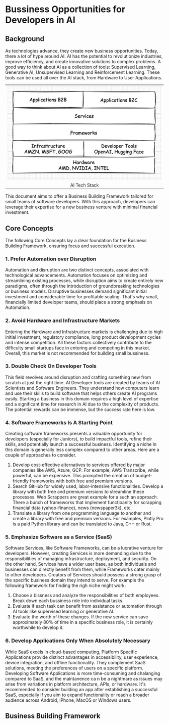 # Bussiness Opportunities for Developers in AI


## Background
As technologies advance, they create new business opportunities. Today, there a lot of hype around AI. AI has the potential to revolutionize industries, improve efficiency, and create innovative solutions to complex problems.  A good way to think about AI as a collection of tools: Supervised Learning, Generative AI, Unsupervised Learning and Reinforcement Learning. These tools can be used all over the AI stack, from Hardware to User Applications.

<table width="256px">
  <tr>
    <td><img src="/posts/opportunities-in-ai-2023/landscape.png"/></td>
  </tr>
  <tr>
    <td align="center">AI Tech Stack</td>
  </tr>
</table> 

This document aims to offer a Business Building Framework tailored for small teams of software developers. With this approach, developers can leverage their expertise for a new business venture with minimal financial investment.


## Core Concepts
The following Core Concepts lay a clear foundation for the Business Building Framework, ensuring focus and successful execution.

### 1. Prefer Automation over Disruption
Automation and disruption are two distinct concepts, associated with technological advancements. Automation focuses on optimizing and streamlining existing processes, while disruption aims to create entirely new paradigms, often through the introduction of groundbreaking technologies or business models. Disruptive businesses demand significant initial investment and considerable time for profitable scaling. That's why small, financially limited developer teams, should place a strong emphasis on Automation.


### 2. Avoid Hardware and Infrastructure Markets
Entering the Hardware and Infrastructure markets is challenging due to high initial investment, regulatory compliance, long product development cycles and intense competition. All these factors collectively contribute to the difficulty small startups face in entering and competing in this market. Overall, this market is not recommended for building small bussiness.


### 3. Double Check On Developer Tools
This field revolves around disruption and crafting something new from scratch at just the right time. AI Developer tools are created by teams of AI Scientists and Software Engineers. They understand how computers learn and use their skills to build software that helps others create AI programs easily. Starting a business in this domain requires a high level of expertise and a significant time for research in AI due to the complexity of products. The potential rewards can be immense, but the success rate here is low.


### 4. Software Frameworks Is A Starting Point
Creating software frameworks presents a valuable opportunity for developers (especially for Juniors), to build impactful tools, refine their skills, and potentially launch a successful business. Identifying a niche in this domain is generally less complex compared to other areas. Here are a couple of approaches to consider.
1. Develop cost-effective alternatives to services offered by major companies like AWS, Azure, GCP. For example, AWS Transcribe, while powerful, can be expensive. This prompted the creation of budget-friendly frameworks with both free and premium versions.
2. Search GitHub for widely used, labor-intensive functionalities. Develop a library with both free and premium versions to streamline these processes. Web Scrappers are great example for a such an approach. There a bunch of frameworks that implement functioanity for scrapping financial data (yahoo-finance), news (newspaper3k), etc. 
3. Translate a library from one programming language to another and create a library with free and premium versions. For examples, Plotly Pro is a paid Python library and can be translated to Java, C++ or Rust.


### 5. Emphasize Software as a Service (SaaS)
Software Services, like Software Frameworks, can be a lucrative venture for developers. However, creating Services is more demanding due to the responsibilities of managing infrastructure, deployment, and security. On the other hand, Services have a wider user base, as both individuals and businesses can directly benefit from them, while Frameworks cater mainly to other developers. Creators of Services should possess a strong grasp of the specific business domain they intend to serve. For example the following framework for finding the righ niche might work:
1. Choose a bissness and analyze the responsibilities of both employees. Break down each bussiness role into individual tasks.
2. Evaluate if each task can benefit from assistance or automation through AI tools like supervised learning or generative AI.
3. Evaluate the worth of these changes. If the new service can save approximately 80% of time in a specific business role, it is certainly worthwhile to develop it.


### 6. Develop Applications Only When Absolutely Necessary
While SaaS excels in cloud-based computing, Platform Specific Applications provide distinct advantages in accessibility, user experience, device integration, and offline functionality. They complement SaaS solutions, meeting the preferences of users on a specific platform. Developing Software Applications is more time-consuming and chalanging compared to SaaS, and the maintanence ca n be a nightmare as issues may arise from variations in platform architecture, APIs, or hardware. It's recommended to consider building an app after establishing a successful SaaS, especially if you aim to expand functionality or reach a broader audience across Android, iPhone, MacOS or Windows users.


## Business Building Framework















